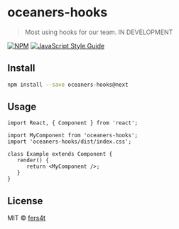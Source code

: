 # oceaners-hooks

> Most using hooks for our team. IN DEVELOPMENT

[![NPM](https://img.shields.io/npm/v/oceaners-hooks.svg)](https://www.npmjs.com/package/oceaners-hooks)
[![JavaScript Style Guide](https://img.shields.io/badge/code_style-standard-brightgreen.svg)](https://standardjs.com)

## Install

```bash
npm install --save oceaners-hooks@next
```

## Usage

```tsx
import React, { Component } from 'react';

import MyComponent from 'oceaners-hooks';
import 'oceaners-hooks/dist/index.css';

class Example extends Component {
   render() {
      return <MyComponent />;
   }
}
```

## License

MIT © [fers4t](https://github.com/fers4t)
